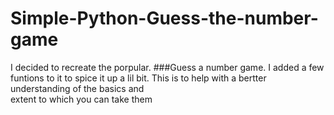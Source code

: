 # Simple-Python-Guess-the-number-game
I decided to recreate the porpular. ###Guess a number game.
I added a few funtions to it to spice it up a lil bit. This is to help with a bertter understanding of the basics and <br>
extent to which you can take them

